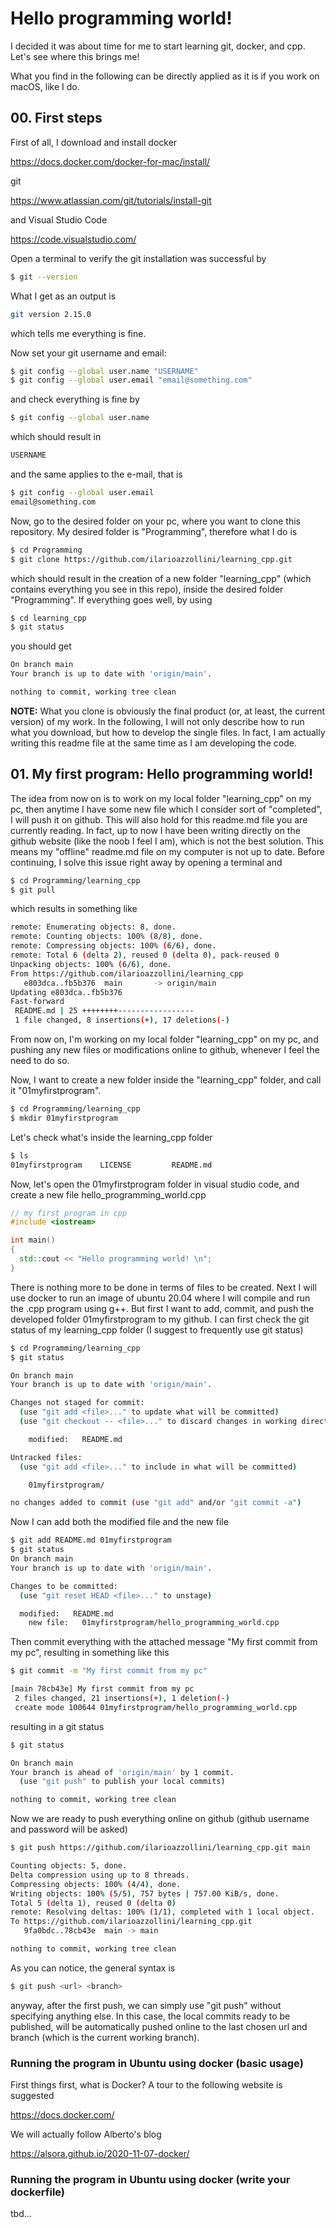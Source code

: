 # Hello programming world!

I decided it was about time for me to start learning git, docker, and cpp. Let's see where this brings me!

What you find in the following can be directly applied as it is if you work on macOS, like I do.

## 00. First steps

First of all, I download and install docker

https://docs.docker.com/docker-for-mac/install/

git

https://www.atlassian.com/git/tutorials/install-git

and Visual Studio Code

https://code.visualstudio.com/

Open a terminal to verify the git installation was successful by
```bash
$ git --version
```

What I get as an output is
```bash
git version 2.15.0
```
which tells me everything is fine.

Now set your git username and email:
```bash
$ git config --global user.name "USERNAME"
$ git config --global user.email "email@something.com"
```
and check everything is fine by
```bash
$ git config --global user.name
```
which should result in
```bash
USERNAME
```
and the same applies to the e-mail, that is
```bash
$ git config --global user.email
email@something.com
```

Now, go to the desired folder on your pc, where you want to clone this repository. My desired folder is "Programming", therefore what I do is
```bash
$ cd Programming
$ git clone https://github.com/ilarioazzollini/learning_cpp.git
```
which should result in the creation of a new folder "learning_cpp" (which contains everything you see in this repo), inside the desired folder "Programming". If everything goes well, by using
```bash
$ cd learning_cpp
$ git status
```
you should get
```bash
On branch main
Your branch is up to date with 'origin/main'.

nothing to commit, working tree clean
```
**NOTE:** What you clone is obviously the final product (or, at least, the current version) of my work. In the following, I will not only describe how to run what you download, but how to develop the single files. In fact, I am actually writing this readme file at the same time as I am developing the code.

## 01. My first program: Hello programming world!

The idea from now on is to work on my local folder "learning_cpp" on my pc, then anytime I have some new file which I consider sort of "completed", I will push it on github. This will also hold for this readme.md file you are currently reading. In fact, up to now I have been writing directly on the github website (like the noob I feel I am), which is not the best solution. This means my "offline" readme.md file on my computer is not up to date. Before continuing, I solve this issue right away by opening a terminal and

```bash
$ cd Programming/learning_cpp
$ git pull
```

which results in something like

```bash
remote: Enumerating objects: 8, done.
remote: Counting objects: 100% (8/8), done.
remote: Compressing objects: 100% (6/6), done.
remote: Total 6 (delta 2), reused 0 (delta 0), pack-reused 0
Unpacking objects: 100% (6/6), done.
From https://github.com/ilarioazzollini/learning_cpp
   e803dca..fb5b376  main       -> origin/main
Updating e803dca..fb5b376
Fast-forward
 README.md | 25 ++++++++-----------------
 1 file changed, 8 insertions(+), 17 deletions(-)
 ```

 From now on, I'm working on my local folder "learning_cpp" on my pc, and pushing any new files or modifications online to github, whenever I feel the need to do so.

 Now, I want to create a new folder inside the "learning_cpp" folder, and call it "01myfirstprogram".

```bash
$ cd Programming/learning_cpp
$ mkdir 01myfirstprogram
```

Let's check what's inside the learning_cpp folder

```bash
$ ls
01myfirstprogram	LICENSE			README.md
```

Now, let's open the 01myfirstprogram folder in visual studio code, and create a new file hello_programming_world.cpp

```cpp
// my first program in cpp
#include <iostream>

int main()
{
  std::cout << "Hello programming world! \n";
}
```

There is nothing more to be done in terms of files to be created. Next I will use docker to run an image of ubuntu 20.04 where I will compile and run the .cpp program using g++. But first I want to add, commit, and push the developed folder 01myfirstprogram to my github. I can first check the git status of my learning_cpp folder (I suggest to frequently use git status)

```bash
$ cd Programming/learning_cpp
$ git status

On branch main
Your branch is up to date with 'origin/main'.

Changes not staged for commit:
  (use "git add <file>..." to update what will be committed)
  (use "git checkout -- <file>..." to discard changes in working directory)

	modified:   README.md

Untracked files:
  (use "git add <file>..." to include in what will be committed)

	01myfirstprogram/

no changes added to commit (use "git add" and/or "git commit -a")
```

Now I can add both the modified file and the new file

```bash
$ git add README.md 01myfirstprogram
$ git status
On branch main
Your branch is up to date with 'origin/main'.

Changes to be committed:
  (use "git reset HEAD <file>..." to unstage)

  modified:   README.md
	new file:   01myfirstprogram/hello_programming_world.cpp
```

Then commit everything with the attached message "My first commit from my pc", resulting in something like this

```bash
$ git commit -m "My first commit from my pc"

[main 78cb43e] My first commit from my pc
 2 files changed, 21 insertions(+), 1 deletion(-)
 create mode 100644 01myfirstprogram/hello_programming_world.cpp
```

resulting in a git status

```bash
$ git status

On branch main
Your branch is ahead of 'origin/main' by 1 commit.
  (use "git push" to publish your local commits)

nothing to commit, working tree clean
```

Now we are ready to push everything online on github (github username and password will be asked)

```bash
$ git push https://github.com/ilarioazzollini/learning_cpp.git main

Counting objects: 5, done.
Delta compression using up to 8 threads.
Compressing objects: 100% (4/4), done.
Writing objects: 100% (5/5), 757 bytes | 757.00 KiB/s, done.
Total 5 (delta 1), reused 0 (delta 0)
remote: Resolving deltas: 100% (1/1), completed with 1 local object.
To https://github.com/ilarioazzollini/learning_cpp.git
   9fa0bdc..78cb43e  main -> main

nothing to commit, working tree clean
```

As you can notice, the general syntax is
```bash
$ git push <url> <branch>
```

anyway, after the first push, we can simply use "git push" without specifying anything else. In this case, the local commits ready to be published, will be automatically pushed online to the last chosen url and branch (which is the current working branch).

### Running the program in Ubuntu using docker (basic usage)

First things first, what is Docker? A tour to the following website is suggested

https://docs.docker.com/

We will actually follow Alberto's blog

https://alsora.github.io/2020-11-07-docker/


### Running the program in Ubuntu using docker (write your dockerfile)

tbd...
